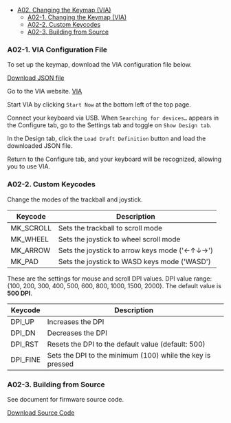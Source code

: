 - [A02. Changing the Keymap (VIA)](A02_Changing_Keymap_VIA.md)
  - [A02-1. Changing the Keymap (VIA)](#a02-1-VIA-Configuration-File)
  - [A02-2. Custom Keycodes](#a02-2Custom-Keycodes)
  - [A02-3. Building from Source](#a02-3Building-from-Source)

### A02-1. VIA Configuration File

To set up the keymap, download the VIA configuration file below.

[Download JSON file](https://github.com/monkeypad/monkeypad/releases/download/v0.1.0/Monkeypad_Mk1.json)

Go to the VIA website.
[VIA](https://www.caniusevia.com/)

Start VIA by clicking `Start Now` at the bottom left of the top page.

Connect your keyboard via USB. When `Searching for devices…` appears in the Configure tab, go to the Settings tab and toggle on `Show Design tab`.

In the Design tab, click the `Load Draft Definition` button and load the downloaded JSON file.

Return to the Configure tab, and your keyboard will be recognized, allowing you to use VIA.

### A02-2. Custom Keycodes

Change the modes of the trackball and joystick.

| Keycode        | Description                                                |
| -------------- | ---------------------------------------------------------- |
| MK_SCROLL      | Sets the trackball to scroll mode                          |
| MK_WHEEL       | Sets the joystick to wheel scroll mode                     | 
| MK_ARROW       | Sets the joystick to arrow keys mode ('←↑↓→')              | 
| MK_PAD         | Sets the joystick to WASD keys mode ('WASD')               | 

These are the settings for mouse and scroll DPI values.
DPI value range: {100, 200, 300, 400, 500, 600, 800, 1000, 1500, 2000}. The default value is **500 DPI**.

| Keycode    | Description                                                    |
| ---------- | -------------------------------------------------------------- |
| DPI_UP     | Increases the DPI                                              |
| DPI_DN     | Decreases the DPI                                              | 
| DPI_RST    | Resets the DPI to the default value (default: 500)             | 
| DPI_FINE   | Sets the DPI to the minimum (100) while the key is pressed     | 

### A02-3. Building from Source

See document for firmware source code.

[Download Source Code](https://github.com/monkeypad/monkeypad/tree/main/qmk_firmware/keyboards/monkeypad/monkeypad)
